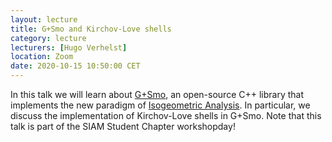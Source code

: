 ```yaml
---
layout: lecture
title: G+Smo and Kirchov-Love shells
category: lecture
lecturers: [Hugo Verhelst]
location: Zoom 
date: 2020-10-15 10:50:00 CET
---
```


In this talk we will learn about [G+Smo], an open-source C++ library that implements the new paradigm of [Isogeometric Analysis]. In particular, we discuss the implementation of Kirchov-Love shells in G+Smo. Note that this talk is part of the SIAM Student Chapter workshopday!


[G+Smo]:https://github.com/gismo/gismo/wiki
[Isogeometric Analysis]:https://en.wikipedia.org/wiki/Isogeometric_analysis

